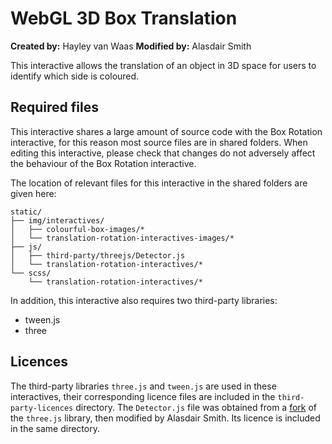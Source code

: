 # WebGL 3D Box Translation

**Created by:** Hayley van Waas
**Modified by:** Alasdair Smith

This interactive allows the translation of an object in 3D space for users to identify which side is coloured.

## Required files

This interactive shares a large amount of source code with the Box Rotation interactive, for this reason most source files are in shared folders. When editing this interactive, please check that changes do not adversely affect the behaviour of the Box Rotation interactive.

The location of relevant files for this interactive in the shared folders are given here:

    static/
    ├── img/interactives/
    │   ├── colourful-box-images/*
    │   └── translation-rotation-interactives-images/*
    ├── js/
    │   ├── third-party/threejs/Detector.js
    │   └── translation-rotation-interactives/*
    └── scss/
        └── translation-rotation-interactives/*

In addition, this interactive also requires two third-party libraries:

- tween.js
- three

## Licences

The third-party libraries `three.js` and `tween.js` are used in these interactives, their corresponding licence files are included in the `third-party-licences` directory.
The `Detector.js` file was obtained from a [fork](https://github.com/alteredq/three.js/blob/master/examples/js/Detector.js) of the `three.js` library, then modified by Alasdair Smith.
Its licence is included in the same directory.

